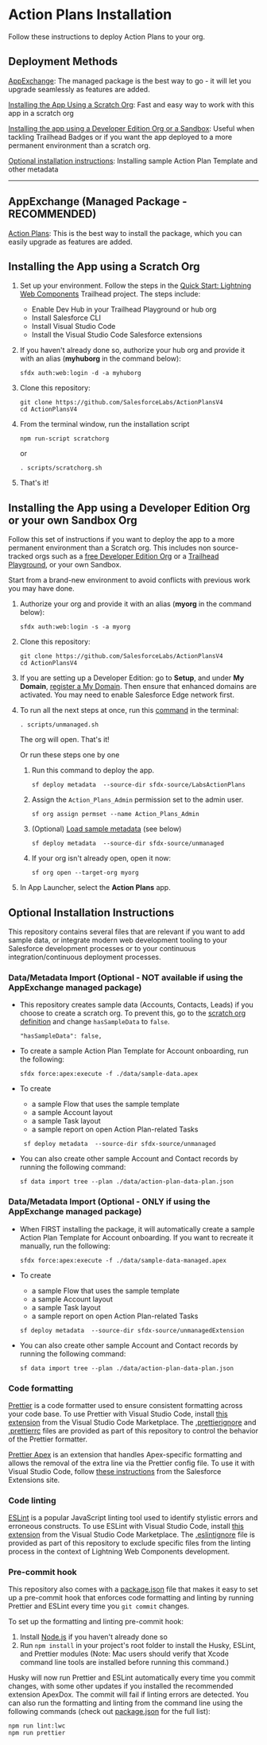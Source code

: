 # Action Plans Installation

Follow these instructions to deploy Action Plans to your org.

## Deployment Methods

[AppExchange](#appexchange-managed-package---recommended): The managed package is the best way to go - it will let you upgrade seamlessly as features are added.

[Installing the App Using a Scratch Org](#installing-the-app-using-a-scratch-org): Fast and easy way to work with this app in a scratch org

[Installing the app using a Developer Edition Org or a Sandbox](#installing-the-app-using-a-developer-edition-org-or-your-own-sandbox-org): Useful when tackling Trailhead Badges or if you want the app deployed to a more permanent environment than a scratch org.

[Optional installation instructions](#optional-installation-instructions): Installing sample Action Plan Template and other metadata
<hr/>

## AppExchange (Managed Package - RECOMMENDED)

[Action Plans](https://appexchange.salesforce.com/appxListingDetail?listingId=a0N4V00000Gg6NVUAZ): This is the best way to install the package, which you can easily upgrade as features are added.

## Installing the App using a Scratch Org

1. Set up your environment. Follow the steps in the [Quick Start: Lightning Web Components](https://trailhead.salesforce.com/content/learn/projects/quick-start-lightning-web-components/) Trailhead project. The steps include:

    - Enable Dev Hub in your Trailhead Playground or hub org
    - Install Salesforce CLI
    - Install Visual Studio Code
    - Install the Visual Studio Code Salesforce extensions

1. If you haven't already done so, authorize your hub org and provide it with an alias (**myhuborg** in the command below):

    ```
    sfdx auth:web:login -d -a myhuborg
    ```

1. Clone this repository:

    ```
    git clone https://github.com/SalesforceLabs/ActionPlansV4
    cd ActionPlansV4
    ```

1. From the terminal window, run the installation script
	```
	npm run-script scratchorg
	```
    or
    ```
    . scripts/scratchorg.sh
    ```

1. That's it! 

## Installing the App using a Developer Edition Org or your own Sandbox Org

Follow this set of instructions if you want to deploy the app to a more permanent environment than a Scratch org.
This includes non source-tracked orgs such as a [free Developer Edition Org](https://developer.salesforce.com/signup) or a [Trailhead Playground](https://trailhead.salesforce.com/), or your own Sandbox.

Start from a brand-new environment to avoid conflicts with previous work you may have done.

1. Authorize your org and provide it with an alias (**myorg** in the command below):

    ```
    sfdx auth:web:login -s -a myorg
    ```

1. Clone this repository:

    ```
    git clone https://github.com/SalesforceLabs/ActionPlansV4
    cd ActionPlansV4
    ```

1. If you are setting up a Developer Edition: go to **Setup**, and under **My Domain**, [register a My Domain](https://help.salesforce.com/articleView?id=domain_name_setup.htm&type=5). Then ensure that enhanced domains are activated. You may need to enable Salesforce Edge network first.

1. To run all the next steps at once, run this [command](https://github.com/SalesforceLabs/ActionPlansV4/blob/main/scripts/unmanaged.sh) in the terminal:
    ```
    . scripts/unmanaged.sh
    ```
    The org will open. That's it!

    Or run these steps one by one

   1. Run this command to deploy the app.

        ```
        sf deploy metadata  --source-dir sfdx-source/LabsActionPlans
        ```

   2. Assign the `Action_Plans_Admin` permission set to the admin user.

        ```
        sf org assign permset --name Action_Plans_Admin
        ```

   3. (Optional) [Load sample metadata](#optional-installation-instructions) (see below)

        ```
        sf deploy metadata  --source-dir sfdx-source/unmanaged
        ```

   4. If your org isn't already open, open it now:

        ```
        sf org open --target-org myorg
        ```

2. In App Launcher, select the **Action Plans** app.

## Optional Installation Instructions

This repository contains several files that are relevant if you want to add sample data, or integrate modern web development tooling to your Salesforce development processes or to your continuous integration/continuous deployment processes.

### Data/Metadata Import (Optional - NOT available if using the AppExchange managed package)

- This repository creates sample data (Accounts, Contacts, Leads) if you choose to create a scratch org. To prevent this, go to the [scratch org definition](./config/project-scratch-def.json) and change `hasSampleData` to `false`.
    ```
	"hasSampleData": false,
	```

- To create a sample Action Plan Template for Account onboarding, run the following:
	```
	sfdx force:apex:execute -f ./data/sample-data.apex
	```
- To create 
    - a sample Flow that uses the sample template
    - a sample Account layout
    - a sample Task layout
    - a sample report on open Action Plan-related Tasks
	```
	 sf deploy metadata  --source-dir sfdx-source/unmanaged
	```

- You can also create other sample Account and Contact records by running the following command:

    ```
    sf data import tree --plan ./data/action-plan-data-plan.json
    ```

### Data/Metadata Import (Optional - ONLY if using the AppExchange managed package)

- When FIRST installing the package, it will automatically create a sample Action Plan Template for Account onboarding. If you want to recreate it manually, run the following:
	```
	sfdx force:apex:execute -f ./data/sample-data-managed.apex
	```
- To create 
    - a sample Flow that uses the sample template
    - a sample Account layout
    - a sample Task layout
    - a sample report on open Action Plan-related Tasks
	```
	sf deploy metadata  --source-dir sfdx-source/unmanagedExtension
	```

- You can also create other sample Account and Contact records by running the following command:
    ```
    sf data import tree --plan ./data/action-plan-data-plan.json 
    ```

### Code formatting

[Prettier](https://prettier.io/) is a code formatter used to ensure consistent formatting across your code base. To use Prettier with Visual Studio Code, install [this extension](https://marketplace.visualstudio.com/items?itemName=esbenp.prettier-vscode) from the Visual Studio Code Marketplace. The [.prettierignore](/.prettierignore) and [.prettierrc](/.prettierrc) files are provided as part of this repository to control the behavior of the Prettier formatter.

[Prettier Apex](https://github.com/dangmai/prettier-plugin-apex) is an extension that handles Apex-specific formatting and allows the removal of the extra line via the Prettier config file. To use it with Visual Studio Code, follow [these instructions](https://developer.salesforce.com/tools/vscode/en/user-guide/prettier) from the Salesforce Extensions site.

### Code linting

[ESLint](https://eslint.org/) is a popular JavaScript linting tool used to identify stylistic errors and erroneous constructs. To use ESLint with Visual Studio Code, install [this extension](https://marketplace.visualstudio.com/items?itemName=salesforce.salesforcedx-vscode) from the Visual Studio Code Marketplace. The [.eslintignore](/.eslintignore) file is provided as part of this repository to exclude specific files from the linting process in the context of Lightning Web Components development.

### Pre-commit hook

This repository also comes with a [package.json](./package.json) file that makes it easy to set up a pre-commit hook that enforces code formatting and linting by running Prettier and ESLint every time you `git commit` changes.

To set up the formatting and linting pre-commit hook:

1. Install [Node.js](https://nodejs.org) if you haven't already done so
1. Run `npm install` in your project's root folder to install the Husky, ESLint, and Prettier modules (Note: Mac users should verify that Xcode command line tools are installed before running this command.)

Husky will now run Prettier and ESLint automatically every time you commit changes, with some other updates if you installed the recommended extension ApexDox. The commit will fail if linting errors are detected. You can also run the formatting and linting from the command line using the following commands (check out [package.json](./package.json) for the full list):

```
npm run lint:lwc
npm run prettier
```

